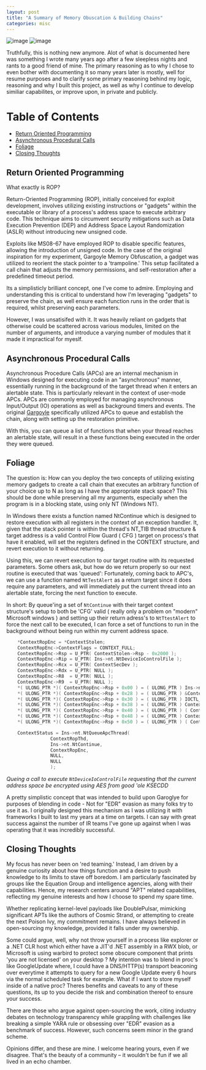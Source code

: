 ```yaml
---
layout: post
title: "A Summary of Memory Obuscation & Building Chains"
categories: misc
---
```


![image](https://github.com/realoriginal/realoriginal.github.io/assets/118862626/dd3cbfb2-900b-4427-afa6-52cfadaeba10)
![image](https://github.com/realoriginal/realoriginal.github.io/assets/118862626/a90189e4-6ec9-4600-a178-15aab7cb6fd4)



Truthfully, this is nothing new anymore. Alot of what is documented here was something I wrote many years ago after a few sleepless nights and rants to a good friend of mine. The primary reasoning as to why I chose to even bother with documenting it so many years later is mostly, well for resume purposes and to clarify some primary reasoning behind my logic, reasoning and why I built this project, as well as why I continue to develop similiar capabilites, or improve upon, in private and publicly.


# Table of Contents
 - [Return Oriented Programming](#Return-Oriented-Programming)
 - [Asynchronous Procedural Calls](#Asynchronous-Procedural-Calls)
 - [Foliage](#Foliage)
 - [Closing Thoughts](#Closing-Thoughts)

## Return Oriented Programming

What exactly is ROP? 

Return-Oriented Programming (ROP), initially conceived for exploit development, involves utilizing existing instructions or "gadgets" within the executable or library of a process's address space to execute arbitrary code. This technique aims to circumvent security mitigations such as Data Execution Prevention (DEP) and Address Space Layout Randomization (ASLR) without introducing new unsigned code.

Exploits like MS08-67 have employed ROP to disable specific features, allowing the introduction of unsigned code. In the case of the original inspiration for my experiment, Gargoyle Memory Obfuscation, a gadget was utilized to reorient the stack pointer to a 'trampoline.' This setup facilitated a call chain that adjusts the memory permissions, and self-restoration after a predefined timeout period.

Its a simplisticly brilliant concept, one I've come to admire. Employing and understanding this is critical to understand how I'm leveraging "gadgets" to preserve the chain, as well ensure each function runs in the order that is required, whilst preserving each parameters.

However, I was unsatisifed with it. It was heavily reliant on gadgets that otherwise could be scattered across various modules, limited on the number of arguments, and introduce a varying number of modules that it made it impractical for myeslf.

## Asynchronous Procedural Calls

Asynchronous Procedure Calls (APCs) are an internal mechanism in Windows designed for executing code in an "asynchronous" manner, essentially running in the background of the target thread when it enters an alertable state. This is particularly relevant in the context of user-mode APCs. APCs are commonly employed for managing asynchronous Input/Output (IO) operations as well as background timers and events. The original [Gargoyle](https://github.com/JLospinoso/gargoyle)  specifically utilized APCs to queue and establish the chain, along with setting up the restoration primitive.

With this, you can queue a list of functions that when your thread reaches an alertable state, will result in a these functions being executed in the order they were queued.

## Foliage

The question is: How can you deploy the two concepts of utilizing existing memory gadgets to create a call chain that executes an arbitrary function of your choice up to N as long as I have the appropriate stack space? This should be done while preserving all my arguments, especially when the program is in a blocking state, using only NT (Windows NT).

In Windows there exists a function named NtContinue which is designed to restore execution with all registers in the context of an exception handler. It, given that the stack pointer is within the thread's NT_TIB thread structure & target address is a valid Control Flow Guard ( CFG ) target on process's that have it enabled, will set the registers defined in the CONTEXT structure, and revert execution to it without returning.

Using this, we can revert execution to our target routine with its requested parameters. Some others ask, but how do we return properly so our next routine is executed that was 'queued': Fortunately, coming back to APC's, we can use a function named `NtTestAlert` as a return target since it does require any parameters, and will immediately put the current thread into an alertable state, forcing the next function to execute.

In short: By queue'ing a set of `NtContinue` with their target context structure's setup to both be 'CFG' valid ( really only a problem on "modern" Microsoft windows ) and setting up their return adress's to `NtTtestAlert` to force the next call to be executed, I can force a set of functions to run in the background without being run within my current address space. 

```c
	*ContextRopEnc = *ContextStolen;
	ContextRopEnc->ContextFlags = CONTEXT_FULL;
	ContextRopEnc->Rsp = U_PTR( ContextStolen->Rsp - 0x2000 );
	ContextRopEnc->Rip = U_PTR( Ins->nt.NtDeviceIoControlFile );
	ContextRopEnc->Rcx = U_PTR( ContextSecDev );
	ContextRopEnc->Rdx = U_PTR( NULL );
	ContextRopEnc->R8  = U_PTR( NULL );
	ContextRopEnc->R9  = U_PTR( NULL );
	*( ULONG_PTR *)( ContextRopEnc->Rsp + 0x00 ) = ( ULONG_PTR ) Ins->nt.NtTestAlert;
	*( ULONG_PTR *)( ContextRopEnc->Rsp + 0x28 ) = ( ULONG_PTR ) &ContextIoStat;
	*( ULONG_PTR *)( ContextRopEnc->Rsp + 0x30 ) = ( ULONG_PTR ) IOCTL_KSEC_ENCRYPT_MEMORY;
	*( ULONG_PTR *)( ContextRopEnc->Rsp + 0x38 ) = ( ULONG_PTR ) ContextMemPtr;
	*( ULONG_PTR *)( ContextRopEnc->Rsp + 0x40 ) = ( ULONG_PTR ) ( ContextMemLen + 0x1000 - 1 ) &~ ( 0x1000 - 1 );
	*( ULONG_PTR *)( ContextRopEnc->Rsp + 0x48 ) = ( ULONG_PTR ) ContextMemPtr;
	*( ULONG_PTR *)( ContextRopEnc->Rsp + 0x50 ) = ( ULONG_PTR ) ( ContextMemLen + 0x1000 - 1 ) &~ ( 0x1000 - 1 );

	ContextStatus = Ins->nt.NtQueueApcThread(
				ContextRopThd,
				Ins->nt.NtContinue,
				ContextRopEnc,
				NULL,
				NULL
				);
```
*Queing a call to execute `NtDeviceIoControlFile` requesting that the current address space be encrypted using AES from good 'ole KSECDD*

A pretty simplistic concept that was intended to build upon Garoglye for purposes of blending in code - Not for "EDR" evasion as many folks try to use it as. I originally designed this mechanism as I was utilizing it with frameworks I built to last my years at a time on targets. I can say with great success against the number of IR teams I've gone up against when I was operating that it was incredibly successful. 

## Closing Thoughts

My focus has never been on 'red teaming.' Instead, I am driven by a genuine curiosity about how things function and a desire to push knowledge to its limits to stave off boredom. I am particularly fascinated by groups like the Equation Group and intelligence agencies, along with their capabilities. Hence, my research centers around "APT" related capabilities, reflecting my genuine interests and how I choose to spend my spare time.

Whether replicating kernel-level payloads like DoublePulsar, mimicking significant APTs like the authors of Cosmic Strand, or attempting to create the next Poison Ivy, my commitment remains. I have always believed in open-sourcing my knowledge, provided it falls under my ownership.

Some could argue, well, why not throw yourself in a process like explorer or a .NET CLR host which either have a JIT'd .NET assembly in a RWX blob, or Microsoft is using warbird to protect some obscure component that prints 'you are not licensed' on your desktop ? My intention was to blend in proc's like GoogleUpdate where, I could have a DNS/HTTP(s) transport beaconing over everytime it attempts to query for a new Google Update every 6 hours via the normal scheduled task for example. What if I want to store myself inside of a native proc? Theres benefits and caveats to any of these questions, its up to you decide the risk and combination thereof to ensure your success.

There are those who argue against open-sourcing the work, citing industry debates on technology transparency while grappling with challenges like breaking a simple YARA rule or obsessing over "EDR" evasion as a benchmark of success. However, such concerns seem minor in the grand scheme.

Opinions differ, and these are mine. I welcome hearing yours, even if we disagree. That's the beauty of a community – it wouldn't be fun if we all lived in an echo chamber.


